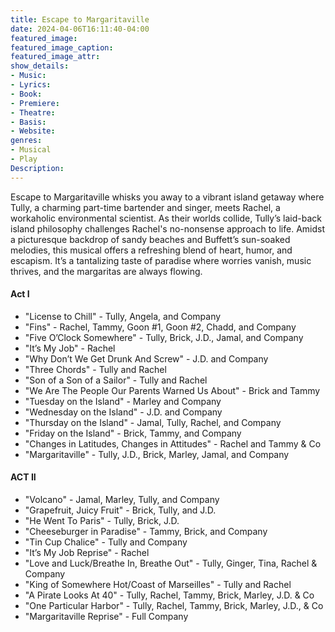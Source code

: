 ```yaml
---
title: Escape to Margaritaville
date: 2024-04-06T16:11:40-04:00
featured_image:
featured_image_caption: 
featured_image_attr:
show_details: 
- Music: 
- Lyrics: 
- Book: 
- Premiere: 
- Theatre: 
- Basis: 
- Website: 
genres:
- Musical
- Play
Description:
---
```

Escape to Margaritaville whisks you away to a vibrant island getaway where Tully, a charming part-time bartender and singer, meets Rachel, a workaholic environmental scientist. As their worlds collide, Tully’s laid-back island philosophy challenges Rachel's no-nonsense approach to life. Amidst a picturesque backdrop of sandy beaches and Buffett’s sun-soaked melodies, this musical offers a refreshing blend of heart, humor, and escapism. It’s a tantalizing taste of paradise where worries vanish, music thrives, and the margaritas are always flowing.

#### Act I

- "License to Chill" - Tully, Angela, and Company
- "Fins" - Rachel, Tammy, Goon #1, Goon #2, Chadd, and Company
- "Five O’Clock Somewhere" - Tully, Brick, J.D., Jamal, and Company
- "It’s My Job" - Rachel
- "Why Don’t We Get Drunk And Screw" - J.D. and Company
- "Three Chords" - Tully and Rachel
- "Son of a Son of a Sailor" - Tully and Rachel
- "We Are The People Our Parents Warned Us About" - Brick and Tammy
- "Tuesday on the Island" - Marley and Company
- "Wednesday on the Island" - J.D. and Company
- "Thursday on the Island" - Jamal, Tully, Rachel, and Company
- "Friday on the Island" - Brick, Tammy, and Company
- "Changes in Latitudes, Changes in Attitudes" - Rachel and Tammy & Co
- "Margaritaville" - Tully, J.D., Brick, Marley, Jamal, and Company

#### ACT II

- "Volcano" - Jamal, Marley, Tully, and Company
- "Grapefruit, Juicy Fruit" - Brick, Tully, and J.D.
- "He Went To Paris" - Tully, Brick, J.D.
- "Cheeseburger in Paradise" - Tammy, Brick, and Company
- "Tin Cup Chalice" - Tully and Company
- "It’s My Job Reprise" - Rachel
- "Love and Luck/Breathe In, Breathe Out" - Tully, Ginger, Tina, Rachel & Company
- "King of Somewhere Hot/Coast of Marseilles" - Tully and Rachel
- "A Pirate Looks At 40" - Tully, Rachel, Tammy, Brick, Marley, J.D. & Co
- "One Particular Harbor" - Tully, Rachel, Tammy, Brick, Marley, J.D., & Co
- "Margaritaville Reprise" - Full Company